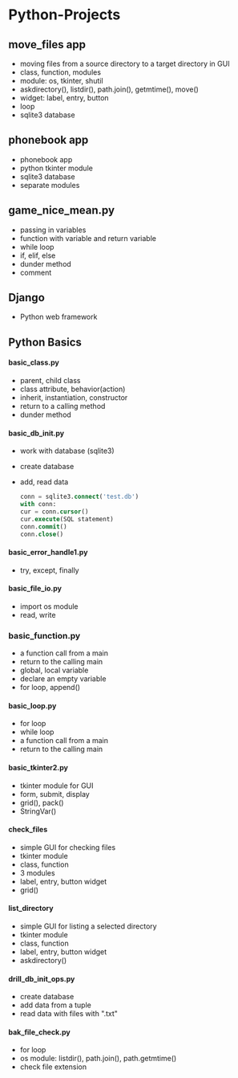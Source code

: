 # Python-Projects

## move_files app

* moving files from a source directory to a target directory in GUI
* class, function, modules
* module: os, tkinter, shutil
* askdirectory(), listdir(), path.join(), getmtime(), move()
* widget: label, entry, button
* loop
* sqlite3 database

## phonebook app

* phonebook app
* python tkinter module
* sqlite3 database
* separate modules

## game_nice_mean.py

* passing in variables
* function with variable and return variable
* while loop
* if, elif, else
* dunder method
* comment

## Django

* Python web framework

## Python Basics

#### basic_class.py

* parent, child class
* class attribute, behavior(action)
* inherit, instantiation, constructor
* return to a calling method
* dunder method

#### basic_db_init.py

* work with database (sqlite3)
* create database
* add, read data

    ```SQL
    conn = sqlite3.connect('test.db')
    with conn:
    cur = conn.cursor()
    cur.execute(SQL statement)
    conn.commit()
    conn.close()
    ```

#### basic_error_handle1.py

* try, except, finally

#### basic_file_io.py

* import os module
* read, write

### basic_function.py

* a function call from a main
* return to the calling main
* global, local variable
* declare an empty variable
* for loop, append()

#### basic_loop.py

* for loop
* while loop
* a function call from a main
* return to the calling main

#### basic_tkinter2.py

* tkinter module for GUI
* form, submit, display
* grid(), pack()
* StringVar()

#### check_files

* simple GUI for checking files
* tkinter module
* class, function
* 3 modules
* label, entry, button widget
* grid()

#### list_directory

* simple GUI for listing a selected directory
* tkinter module
* class, function
* label, entry, button widget
* askdirectory()

#### drill_db_init_ops.py

* create database
* add data from a tuple
* read data with files with ".txt"

#### bak_file_check.py

* for loop
* os module: listdir(), path.join(), path.getmtime()
* check file extension